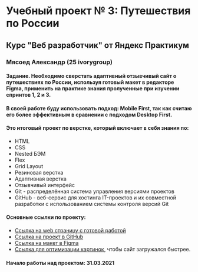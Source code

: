 # Учебный проект № 3: Путешествия по России

## Курс "Веб разработчик" от Яндекс Практикум

### Мясоед Александр (25 ivorygroup)

#### Задание. Необходимо сверстать адаптивный отзывчивый сайт о путешествиях по России, используя готовый макет в редакторе Figma, применить на практике знания пролученные при изучении спринтов 1, 2 и 3.

#### В своей работе буду использовать подход: Mobile First, так как считаю его более эффективным в сравнении с подходом Desktop First.

#### Это итоговый проект по верстке, который включает в себя знания по:
* HTML
* CSS
* Nested БЭМ
* Flex
* Grid Layout
* Резиновая верстка
* Адаптивная верстка
* Отзывчивый интерфейс
* Git - распределённая система управления версиями проектов
* GitHub - веб-сервис для хостинга IT-проектов и их совместной разработки с использованием системы контроля версий Git

#### Основные ссылки по проекту:
* [Ссылка на web страницу с готовой работой](https://alexproit.ru/portfolio/russian-travel/)
* [Ссылка на проект в GitHub](https://github.com/myasoedas/russian-travel)
* [Ссылка на макет в Figma](https://www.figma.com/file/5S2WSbEFL6awjVWJ0NWL8Q/Sprint-3_-Russia-_-desktop-mobile?node-id=28503%3A0)
* [Ссылка для оптимизации картинок,](https://tinypng.com/) чтобы сайт загружался быстрее.

#### Начало работы над проектом: 31.03.2021
